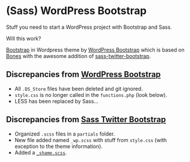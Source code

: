 # (Sass) WordPress Bootstrap

Stuff you need to start a WordPress project with Bootstrap and Sass.

Will this work?

[Bootstrap](http://twitter.github.com/bootstrap) in Wordpress theme by [WordPress Bootstrap](https://github.com/320press/wordpress-bootstrap) which is based on [Bones](https://github.com/eddiemachado/bones) with the awesome addition of [sass-twitter-bootstrap](https://github.com/jlong/sass-twitter-bootstrap).

## Discrepancies from [WordPress Bootstrap](https://github.com/320press/wordpress-bootstrap)

* All `.DS_Store` files have been deleted and git ignored.
* `style.css` is no longer called in the `functions.php` (look below).
* LESS has been replaced by Sass...

## Discrepancies from [Sass Twitter Bootstrap](https://github.com/jlong/sass-twitter-bootstrap)

* Organized `.scss` files in a `partials` folder.
* New file added named `_wp.scss` with stuff from `style.css` (with exception to the theme information).
* Added a [`_shame.scss`](http://csswizardry.com/2013/04/shame-css/).
